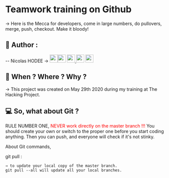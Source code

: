 # Teamwork training on Github

→ Here is the Mecca for developers, come in large numbers, do pullovers, merge, push, checkout. Make it bloody! 

## 👤  Author : 

-- Nicolas HODEE → 
[<img src="http://pngimg.com/uploads/github/github_PNG40.png" width="25" >](https://github.com/nicolashodee)[<img src="https://user-images.githubusercontent.com/59894954/79057092-9281bc00-7c5d-11ea-9392-783b52f9dae4.png" width="25" >](https://www.nicolashodee.com)  [<img src="https://www.crossfitchelles.com/wp-content/uploads/2019/03/linkedin-icon-logo-png-transparent.png" width="25" >  ](https://www.linkedin.com/in/nicolashodee)  [<img src="https://upload.wikimedia.org/wikipedia/commons/4/45/New_Logo_Gmail.svg" width="25" >](contact@nicolashodee.com)   [<img src="https://www.toomed.com/blog/wp-content/uploads/2018/09/new-instagram-logo-png-transparent.png" width="25" > ](https://www.instagram.com/nicolas_hodee_photography) 


## :calendar:  When ? Where ? Why ?

→ This project was created on May 29th 2020 during my training at The Hacking Project.

## :computer:  So, what about Git ?

RULE NUMBER ONE, <span style="color: red"> NEVER work directly on the master branch !!!</span>
You should create your own or switch to the proper one before you start coding anything. Then you can push, and everyone will check if it's not stinky. 

About Git commands, 

git pull : 
```
→ to update your local copy of the master branch. 
git pull --all will update all your local branches. 

```
